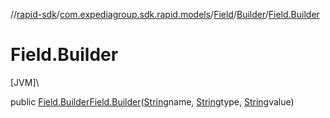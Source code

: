 //[rapid-sdk](../../../../index.md)/[com.expediagroup.sdk.rapid.models](../../index.md)/[Field](../index.md)/[Builder](index.md)/[Field.Builder](-field.-builder.md)

# Field.Builder

[JVM]\

public [Field.Builder](index.md)[Field.Builder](-field.-builder.md)([String](https://docs.oracle.com/javase/8/docs/api/java/lang/String.html)name, [String](https://docs.oracle.com/javase/8/docs/api/java/lang/String.html)type, [String](https://docs.oracle.com/javase/8/docs/api/java/lang/String.html)value)
